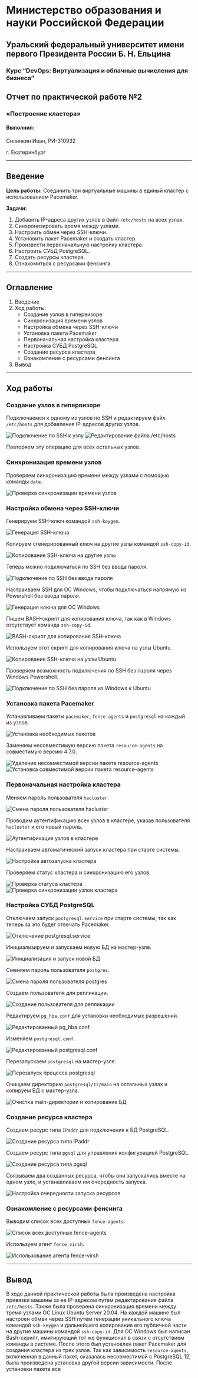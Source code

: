 # Министерство образования и науки Российской Федерации
## Уральский федеральный университет имени первого Президента России Б. Н. Ельцина

### Курс “DevOps: Виртуализация и облачные вычисления для бизнеса”

## Отчет по практической работе №2
### «Построение кластера»

#### Выполнил:
Силинкин Иван, РИ-310932

г. Екатеринбург

---

## Введение
**Цель работы:**
Соединить три виртуальные машины в единый кластер с использованием Pacemaker.

**Задачи:**
1. Добавить IP-адреса других узлов в файл `/etc/hosts` на всех узлах.
2. Синхронизировать время между узлами.
3. Настроить обмен через SSH-ключи.
4. Установить пакет Pacemaker и создать кластер.
5. Произвести первоначальную настройку кластера.
6. Настроить СУБД PostgreSQL.
7. Создать ресурсы кластера.
8. Ознакомиться с ресурсами фенсинга.

---

## Оглавление
1. Введение
2. Ход работы:
    - Создание узлов в гипервизоре
    - Синхронизация времени узлов
    - Настройка обмена через SSH-ключи
    - Установка пакета Pacemaker
    - Первоначальная настройка кластера
    - Настройка СУБД PostgreSQL
    - Создание ресурса кластера
    - Ознакомление с ресурсами фенсинга
3. Вывод

---

## Ход работы

### Создание узлов в гипервизоре

Подключаемся к одному из узлов по SSH и редактируем файл `/etc/hosts` для добавления IP-адресов других узлов.

![Подключение по SSH к узлу](image1.png)
![Редактирование файла /etc/hosts](image2.png)

Повторяем эту операцию для всех остальных узлов.

### Синхронизация времени узлов

Проверяем синхронизацию времени между узлами с помощью команды `date`.

![Проверка синхронизации времени узлов](image3.png)

### Настройка обмена через SSH-ключи

Генерируем SSH-ключ командой `ssh-keygen`.

![Генерация SSH-ключа](image4.png)

Копируем сгенерированный ключ на другие узлы командой `ssh-copy-id`.

![Копирование SSH-ключа на другие узлы](image5.png)

Теперь можно подключаться по SSH без ввода пароля.

![Подключение по SSH без ввода пароля](image6.png)

Настраиваем SSH для ОС Windows, чтобы подключаться напрямую из Powershell без ввода пароля.

![Генерация ключа для ОС Windows](image7.png)

Пишем BASH-скрипт для копирования ключа, так как в Windows отсутствует команда `ssh-copy-id`.

![BASH-скрипт для копирования SSH-ключа](image8.png)

Используем этот скрипт для копирования ключа на узлы Ubuntu.

![Копирование SSH-ключа на узлы Ubuntu](image9.png)

Проверяем возможность подключения по SSH без пароля через Windows Powershell.

![Подключение по SSH без пароля из Windows к Ubuntu](image10.png)

### Установка пакета Pacemaker

Устанавливаем пакеты `pacemaker`, `fence-agents` и `postgresql` на каждый из узлов.

![Установка необходимых пакетов](image11.png)

Заменяем несовместимую версию пакета `resource-agents` на совместимую версию 4.7.0.

![Удаление несовместимой версии пакета resource-agents](image12.png)
![Установка совместимой версии пакета resource-agents](image13.png)

### Первоначальная настройка кластера

Меняем пароль пользователя `hacluster`.

![Смена пароля пользователя hacluster](image14.png)

Проводим аутентификацию всех узлов в кластере, указав пользователя `hacluster` и его новый пароль.

![Аутентификация узлов в кластере](image15.png)

Настраиваем автоматический запуск кластера при старте системы.

![Настройка автозапуска кластера](image16.png)

Проверяем статус кластера и синхронизацию его узлов.

![Проверка статуса кластера](image17.png)
![Проверка синхронизации узлов кластера](image18.png)

### Настройка СУБД PostgreSQL

Отключаем запуск `postgresql.service` при старте системы, так как теперь за это будет отвечать Pacemaker.

![Отключение postgresql.service](image19.png)

Инициализируем и запускаем новую БД на мастер-узле.

![Инициализация и запуск новой БД](image20.png)

Сменяем пароль пользователя `postgres`.

![Смена пароля пользователя postgres](image21.png)

Создаем пользователя для репликации.

![Создание пользователя для репликации](image22.png)

Редактируем `pg_hba.conf` для установки необходимых разрешений.

![Редактированный pg_hba.conf](image23.png)

Изменяем `postgresql.conf`.

![Редактированный postgresql.conf](image24.png)

Перезапускаем `postgresql` на мастер-узле.

![Перезапуск процесса postgresql](image25.png)

Очищаем директорию `postgresql/12/main` на остальных узлах и копируем БД с мастер-узла.

![Очистка main-директории и копирование БД](image26.png)

### Создание ресурса кластера

Создаем ресурс типа `IPaddr` для подключения к БД PostgreSQL.

![Создание ресурса типа IPaddr](image27.png)

Создаем ресурс типа `pgsql` для управления конфигурацией PostgreSQL.

![Создание ресурса типа pgsql](image28.png)

Связываем два созданных ресурса, чтобы они запускались вместе на одном узле, и устанавливаем им очередность запуска.

![Настройка очередности запуска ресурсов](image29.png)

### Ознакомление с ресурсами фенсинга

Выводим список всех доступных `fence-agents`.

![Список всех доступных fence-agents](image30.png)

Используем агент `fence_virsh`.

![Использование агента fence-virsh](image31.png)

---

## Вывод

В ходе данной практической работы была произведена настройка привязки машины за ее IP-адресом путем редактирования файла `/etc/hosts`. Также была проверена синхронизация времени между тремя узлами ОС Linux Ubuntu Server 20.04. На каждой машине был настроен обмен через SSH путем генерации уникального ключа командой `ssh-keygen` и дальнейшего копирования его публичной части на другие машины командой `ssh-copy-id`. Для ОС Windows был написан Bash-скрипт, имитирующий тот же функционал в связи с отсутствием команды в системе. После этого был установлен пакет Pacemaker для создания кластера из трех узлов. Так как зависимость `resource-agents`, включенная в данный пакет, оказалась несовместимой с PostgreSQL 12, была произведена установка другой версии зависимости. После установки пакета все

